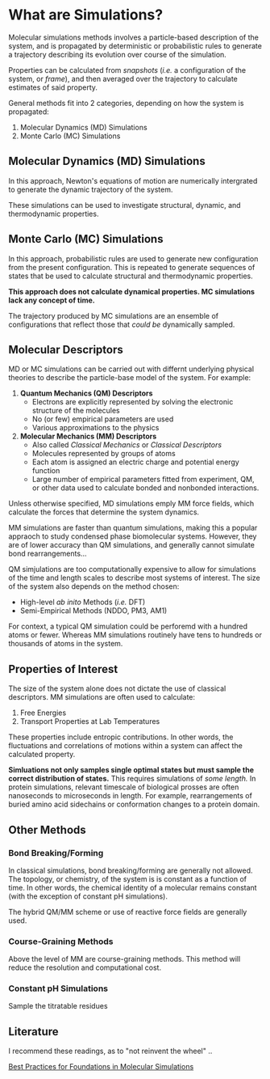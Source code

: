 # What are Simulations?

Molecular simulations methods involves a particle-based description of the system, and is propagated by deterministic or probabilistic rules to generate a trajectory describing its evolution over course of the simulation.

Properties can be calculated from *snapshots* (*i.e.* a configuration of the system, or *frame*), and then averaged over the trajectory to calculate estimates of said property.

General methods fit into 2 categories, depending on how the system is propagated:

1. Molecular Dynamics (MD) Simulations
2. Monte Carlo (MC) Simulations

## Molecular Dynamics (MD) Simulations

In this approach, Newton's equations of motion are numerically intergrated to generate the dynamic trajectory of the system.

These simulations can be used to investigate structural, dynamic, and thermodynamic properties.


## Monte Carlo (MC) Simulations

In this approach, probabilistic rules are used to generate new configuration from the present configuration. This is repeated to generate sequences of states that be used to calculate structural and thermodynamic properties.

**This approach does not calculate dynamical properties. MC simulations lack any concept of time.**

The trajectory produced by MC simulations are an ensemble of configurations that reflect those that *could be* dynamically sampled.

## Molecular Descriptors

MD or MC simulations can be carried out with differnt underlying physical theories to describe the particle-base model of the system. For example:

1. **Quantum Mechanics (QM) Descriptors**
    - Electrons are explicitly represented by solving the electronic structure of the molecules
    - No (or few) empirical parameters are used
    - Various approximations to the physics
2. **Molecular Mechanics (MM) Descriptors**
    - Also called *Classical Mechanics* or *Classical Descriptors*
    - Molecules represented by groups of atoms
    - Each atom is assigned an electric charge and potential energy function
    - Large number of empirical parameters fitted from experiment, QM, or other data used to calculate bonded and nonbonded interactions.
    
Unless otherwise specified, MD simulations emply MM force fields, which calculate the forces that determine the system dynamics.

MM simulations are faster than quantum simulations, making this a popular appraoch to study condensed phase biomolecular systems. However, they are of lower accuracy than QM simulations, and generally cannot simulate bond rearrangements...

QM simjulations are too computationally expensive to allow for simulations of the time and length scales to describe most systems of interest. The size of the system also depends on the method chosen:

- High-level *ab inito* Methods (*i.e.* DFT)
- Semi-Empirical Methods (NDDO, PM3, AM1)

For context, a typical QM simulation could be perforemd with a hundred atoms or fewer. Whereas MM simulations routinely have tens to hundreds or thousands of atoms in the system.

## Properties of Interest

The size of the system alone does not dictate the use of classical descriptors. MM simulations are often used to calculate:

1. Free Energies 
2. Transport Properties at Lab Temperatures

These properties include entropic contributions. In other words, the fluctuations and correlations of motions within a system can affect the calculated property.

**Simluations not only samples single optimal states but must sample the correct distribution of states.** This requires simulations of *some length.* In protein simulations, relevant timescale of biological prosses are often nanoseconds to microseconds in length. For example, rearrangements of buried amino acid sidechains or conformation changes to a protein domain.


## Other Methods

### Bond Breaking/Forming

In classical simulations, bond breaking/forming are generally not allowed. The topology, or chemistry, of the system is is constant as a function of time. In other words, the chemical identity of a molecular remains constant (with the exception of constant pH simulations). 

The hybrid QM/MM scheme or use of reactive force fields are generally used.

### Course-Graining Methods

Above the level of MM are course-graining methods. This method will reduce the resolution and computational cost.


### Constant pH Simulations

Sample the titratable residues

## Literature

I recommend these readings, as to "not reinvent the wheel" ..

[Best Practices for Foundations in Molecular Simulations](https://doi.org/10.33011/livecoms.1.1.5957)


```python

```
